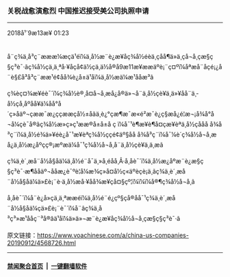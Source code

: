 ### 关税战愈演愈烈 中国推迟接受美公司执照申请
------------------------

<div class="published">
 <span class="date" title="ä¸­å½æ¶é´">
  <time datetime="2018-09-13T01:23:30+08:00">
   2018å¹´9æ13æ¥ 01:23
  </time>
 </span>
</div>
<br/>
<div class="wsw">
 <p paraeid="{a03761d4-d73b-4f62-a14d-20ddbe00ceeb}{70}" paraid="1371241293">
  å¨ç¾ä¸­å³ç¨æææ¼æçä¹éï¼ä¸­å½æ¨è¿æ¥åç¾å½éèä¸çåå¶ä»ä¸çå¬å¸çæ§ç§ç³è¯·ãç¾å½çä¸ä¸ªå·¥åçå¢ä½çä¸ä½å®å9æ11æ¥ææäºè¡¨ç¤ºï¼åªæå¨åçé¡¿å¨è§£å³å³ç¨ææ¹é¢åå¾è¿å±ä¹åï¼ä¸­å½æä¼æ¹ååæ³ã
 </p>
 <p paraeid="{a03761d4-d73b-4f62-a14d-20ddbe00ceeb}{84}" paraid="1760090741">
  ç¾èç¤¾æ¥éè¯´ï¼ç¾å½è®¸å¤å¬å¸æå¿å®ä»¬å¨ä¸­å½çè¥ä¸ä»¥åå¨ä¸­å½çå¸åºåå¥ä¼åå°å´ç»åäº¬çææ¯æ¿ç­çææçå½±åãä¸è¿°çæ¶æ¯æ«é²æ¯è¿ç§æå¿é¦æ¬¡å¾å°å¬å¼çè¯å®ãç¾å½æ»ç»ç¹ææ®å±å±å ç ï¼å¯¹è¶æ¥è¶å¤çæ¥èªä¸­å½çååå å¾å³ç¨ï¼ä¸­å½é¾ä»¥éè¿å¯¹æ¥èªç¾å½çç­é¢äº§åå å¾å³ç¨ï¼å¯¼è´ç¾å½å¬å¸æå¿ä¸­å½æ¿åºçç®¡æºæä¼å¯¹ç¾å½å¬å¸å¨ä¸­å½çè¥ä¸ä¸æã
 </p>
 <p paraeid="{a03761d4-d73b-4f62-a14d-20ddbe00ceeb}{92}" paraid="606395404">
  ç¾ä¸­è´¸æå¨å½å§åä¼ä¸­å½é¨å¯ä¸»å¸­éåå¸Â·å¸åè¯´ï¼ä¸­å½æ¿åºæ¨è¿æ§ç§ç³è¯·æ¶ååäº¬ååæ¿è¯ºè¦å¼æ¾ç»å¤å½ç«äºèçè¡ä¸ãç¾ä¸­è´¸æå¨å½å§åä¼ä»£è¡¨è·ä¸­å½æå·¥åå¾æ¥çå¤§çº¦ï¼ï¼ï¼å®¶ç¾å½å¬å¸ã
 </p>
 <p paraeid="{a03761d4-d73b-4f62-a14d-20ddbe00ceeb}{104}" paraid="1371201005">
  å¸åè¯´ï¼å¨è¿å»çä¸ä¸ªææéï¼ä¸­å½é¨é¿çº§çå®åå¯¹ç¾ä¸­è´¸æå¨å½å§åä¼çä»£è¡¨è¯´ï¼å¨âç¾ä¸­å³ç³»æ¹ååç¨³å®âä¹åï¼ä»ä»¬æ¨è¿æ¥åç¾å½å¬å¸çæ§ç§ç³è¯·ã
 </p>
</div>

原文链接：https://www.voachinese.com/a/china-us-companies-20190912/4568726.html


------------------------
#### [禁闻聚合首页](https://github.com/gfw-breaker/banned-news/blob/master/README.md) &nbsp;|&nbsp;  [一键翻墙软件](https://github.com/gfw-breaker/nogfw/blob/master/README.md)